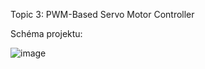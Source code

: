 Topic 3: PWM-Based Servo Motor Controller

Schéma projektu:

![image](https://github.com/Feecuss/PWM-Based-Servo-Motor-Controller/assets/165302466/0cdd67f1-5dfc-44ef-ac10-77c279308322)
